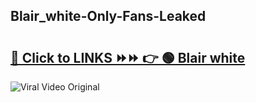 
 ## Blair_white-Only-Fans-Leaked

# <h2><a href="https://clipsfans.com/Blair_white&ref=git">🔗 Click to LINKS ⏩⏩ 👉 🟢 Blair white </a></h2>

<a href="https://clipsfans.com/Blair_white&ref=git" rel="nofollow" data-target="animated-image.originalLink"><img src="https://i.ibb.co.com/xMMVF88/686577567.gif" alt="Viral Video Original" style="max-width: 100%; display: inline-block;" data-target="animated-image.originalImage"></a>
